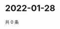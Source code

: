 # 2022-01-28

共 0 条

<!-- BEGIN WEIBO -->
<!-- 最后更新时间 Fri Jan 28 2022 21:17:01 GMT+0800 (China Standard Time) -->

<!-- END WEIBO -->
